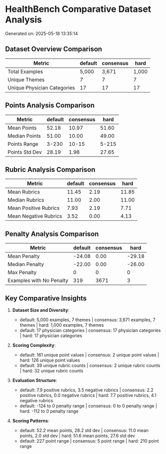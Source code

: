# HealthBench Comparative Dataset Analysis
Generated on: 2025-05-18 13:35:14

## Dataset Overview Comparison
| Metric | default | consensus | hard |
|--------|---|---|---|
| Total Examples | 5,000 | 3,671 | 1,000 |
| Unique Themes | 7 | 7 | 7 |
| Unique Physician Categories | 17 | 17 | 17 |

## Points Analysis Comparison
| Metric | default | consensus | hard |
|--------|---|---|---|
| Mean Points | 52.18 | 10.97 | 51.60 |
| Median Points | 51.00 | 10.00 | 49.00 |
| Points Range | 3-230 | 10-15 | 5-215 |
| Points Std Dev | 28.19 | 1.98 | 27.65 |

## Rubric Analysis Comparison
| Metric | default | consensus | hard |
|--------|---|---|---|
| Mean Rubrics | 11.45 | 2.19 | 11.85 |
| Median Rubrics | 11.00 | 2.00 | 11.00 |
| Mean Positive Rubrics | 7.93 | 2.19 | 7.71 |
| Mean Negative Rubrics | 3.52 | 0.00 | 4.13 |

## Penalty Analysis Comparison
| Metric | default | consensus | hard |
|--------|---|---|---|
| Mean Penalty | -24.08 | 0.00 | -29.18 |
| Median Penalty | -22.00 | 0.00 | -26.00 |
| Max Penalty | 0 | 0 | 0 |
| Examples with No Penalty | 319 | 3671 | 3 |

## Key Comparative Insights

1. **Dataset Size and Diversity**:
   - default: 5,000 examples, 7 themes | consensus: 3,671 examples, 7 themes | hard: 1,000 examples, 7 themes
   - default: 17 physician categories | consensus: 17 physician categories | hard: 17 physician categories

2. **Scoring Complexity**:
   - default: 161 unique point values | consensus: 2 unique point values | hard: 126 unique point values
   - default: 39 unique rubric counts | consensus: 2 unique rubric counts | hard: 32 unique rubric counts

3. **Evaluation Structure**:
   - default: 7.9 positive rubrics, 3.5 negative rubrics | consensus: 2.2 positive rubrics, 0.0 negative rubrics | hard: 7.7 positive rubrics, 4.1 negative rubrics
   - default: -124 to 0 penalty range | consensus: 0 to 0 penalty range | hard: -112 to 0 penalty range

4. **Scoring Patterns**:
   - default: 52.2 mean points, 28.2 std dev | consensus: 11.0 mean points, 2.0 std dev | hard: 51.6 mean points, 27.6 std dev
   - default: 227 point range | consensus: 5 point range | hard: 210 point range
